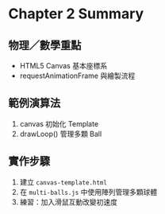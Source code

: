 # Chapter 2 Summary

## 物理／數學重點
- HTML5 Canvas 基本座標系
- requestAnimationFrame 與繪製流程

## 範例演算法
1. canvas 初始化 Template
2. drawLoop() 管理多顆 Ball

## 實作步驟
1. 建立 `canvas-template.html`
2. 在 `multi-balls.js` 中使用陣列管理多顆球體
3. 練習：加入滑鼠互動改變初速度
